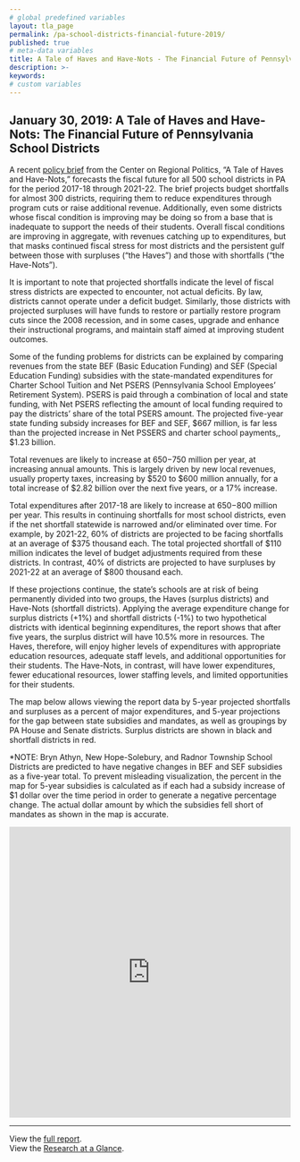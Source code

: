 ```yaml
---
# global predefined variables
layout: tla_page
permalink: /pa-school-districts-financial-future-2019/
published: true
# meta-data variables
title: A Tale of Haves and Have-Nots - The Financial Future of Pennsylvania School Districts
description: >-
keywords:
# custom variables
---
```


## January 30, 2019: A Tale of Haves and Have-Nots: The Financial Future of Pennsylvania School Districts
A recent [policy brief](https://drive.google.com/file/d/1FBgslpdsMzKfYD3PicrHJKh7GTVwsYHV/view) from the Center on Regional Politics, “A Tale of Haves and Have-Nots,” forecasts the fiscal future for all 500 school districts in PA for the period 2017-18 through 2021-22. The brief projects budget shortfalls for almost 300 districts, requiring them to reduce expenditures through program cuts or raise additional revenue. Additionally, even some districts whose fiscal condition is improving may be doing so from a base that is inadequate to support the needs of their students. Overall fiscal conditions are improving in aggregate, with revenues catching up to expenditures, but that masks continued fiscal stress for most districts and the persistent gulf between those with surpluses (“the Haves”) and those with shortfalls (“the Have-Nots”).

<script id="infogram_0_1ff66fa6-1493-43bd-a632-2518dd9d3c75" title="Projections: Revenues, Expenditures, Shortfall/Surplus" src="https://e.infogram.com/js/dist/embed.js?War" type="text/javascript"></script>

It is important to note that projected shortfalls indicate the level of fiscal stress districts are expected to encounter, not actual deficits. By law, districts cannot operate under a deficit budget. Similarly, those districts with projected surpluses will have funds to restore or partially restore program cuts since the 2008 recession, and in some cases, upgrade and enhance their instructional programs, and maintain staff aimed at improving student outcomes.

Some of the funding problems for districts can be explained by comparing revenues from the state BEF (Basic Education Funding) and SEF (Special Education Funding) subsidies with the state-mandated expenditures for Charter School Tuition and Net PSERS (Pennsylvania School Employees’ Retirement System). PSERS is paid through a combination of local and state funding, with Net PSERS reflecting the amount of local funding required to pay the districts’ share of the total PSERS amount. The projected five-year state funding subsidy increases for BEF and SEF, $667 million, is far less than the projected increase in Net PSSERS and charter school payments,, $1.23 billion.

<script id="infogram_0_7c25bc18-6708-4780-8f5a-afe970f5e3bf" title="Figure ES3" src="https://e.infogram.com/js/dist/embed.js?dMN" type="text/javascript"></script>

Total revenues are likely to increase at $650-$750 million per year, at increasing annual amounts. This is largely driven by new local revenues, usually property taxes, increasing by $520 to $600 million annually, for a total increase of $2.82 billion over the next five years, or a 17% increase.

Total expenditures after 2017-18 are likely to increase at $650-$800 million per year. This results in continuing shortfalls for most school districts, even if the net shortfall statewide is narrowed and/or eliminated over time. For example, by 2021-22, 60% of districts are projected to be facing shortfalls at an average of $375 thousand each. The total projected shortfall of $110 million indicates the level of budget adjustments required from these districts. In contrast, 40% of districts are projected to have surpluses by 2021-22 at an average of $800 thousand each.

If these projections continue, the state’s schools are at risk of being permanently divided into two groups, the Haves (surplus districts) and Have-Nots (shortfall districts). Applying the average expenditure change for surplus districts (+1%) and shortfall districts (-1%) to two hypothetical districts with identical beginning expenditures, the report shows that after five years, the surplus district will have 10.5% more in resources. The Haves, therefore, will enjoy higher levels of expenditures with appropriate education resources, adequate staff levels, and additional opportunities for their students. The Have-Nots, in contrast, will have lower expenditures, fewer educational resources, lower staffing levels, and limited opportunities for their students.

<script id="infogram_0_93cbe59e-a9ad-4107-9fd3-a617ce82b61d" title="Figure 5 (2)" src="https://e.infogram.com/js/dist/embed.js?Bp5" type="text/javascript"></script>

The map below allows viewing the report data by 5-year projected shortfalls and surpluses as a percent of major expenditures, and 5-year projections for the gap between state subsidies and mandates, as well as groupings by PA House and Senate districts. Surplus districts are shown in black and shortfall districts in red.

*NOTE: Bryn Athyn, New Hope-Solebury, and Radnor Township School Districts are predicted to have negative changes in BEF and SEF subsidies as a five-year total. To prevent misleading visualization, the percent in the map for 5-year subsidies is calculated as if each had a subsidy increase of $1 dollar over the time period in order to generate a negative percentage change. The actual dollar amount by which the subsidies fell short of mandates as shown in the map is accurate.

<div class="container video-container">
  <iframe width="100%" height="520" frameborder="0" src="https://mjather.carto.com/builder/c65fe742-52e9-482c-af64-4bd3bf9a22c8/embed" allowfullscreen webkitallowfullscreen mozallowfullscreen oallowfullscreen msallowfullscreen></iframe>
</div>

___

View the [full report](https://sites.temple.edu/corparchives/files/2019/08/Fiscal-Forecast-Update-at-a-Glance-2019.pdf).  
View the [Research at a Glance](https://sites.temple.edu/corparchives/files/2019/08/Fiscal-Forecast-Update-at-a-Glance-2019.pdf). 
